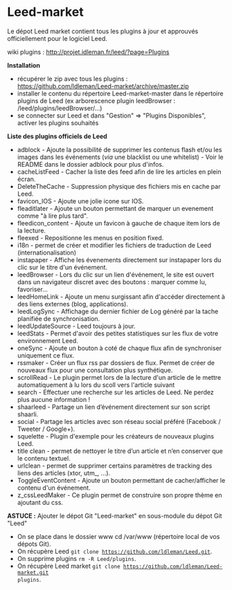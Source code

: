 Leed-market
===========

Le dépot Leed market contient tous les plugins à jour et approuvés officiellement pour le logiciel Leed.

wiki plugins : http://projet.idleman.fr/leed/?page=Plugins

<b>Installation</b>
* récupérer le zip avec tous les plugins : https://github.com/ldleman/Leed-market/archive/master.zip
* installer le contenu du répertoire Leed-market-master dans le répertoire plugins de Leed
(ex arborescence plugin leedBrowser : /leed/plugins/leedBrowser/...)
* se connecter sur Leed et dans "Gestion" => "Plugins Disponibles", activer les plugins souhaités

<b>Liste des plugins officiels de Leed</b>
* adblock            - Ajoute la possibilité de supprimer les contenus flash et/ou les images dans les événements (_via_ une blacklist ou une whitelist) - Voir le README dans le dossier adblock pour plus d'infos.
* cacheListFeed      - Cacher la liste des feed afin de lire les articles en plein écran.
* DeleteTheCache     - Suppression physique des fichiers mis en cache par Leed.
* favicon_IOS        - Ajoute une jolie icone sur IOS.
* fleaditlater       - Ajoute un bouton permettant de marquer un evenement comme "à lire plus tard".
* fleedicon_content  - Ajoute un favicon à gauche de chaque item lors de la lecture.
* fleexed            - Repositionne les menus en position fixed.
* i18n               - permet de créer et modifier les fichiers de traduction de Leed (internationalisation)
* instapaper         - Affiche les évenements directement sur instapaper lors du clic sur le titre d'un événement.
* leedBrowser        - Lors du clic sur un lien d'événement, le site est ouvert dans un navigateur discret avec des boutons : marquer comme lu, favoriser...
* leedHomeLink       - Ajoute un menu surgissant afin d'accéder directement à des liens externes (blog, applications).
* leedLogSync        - Affichage du dernier fichier de Log généré par la tache planifiée de synchronisation.
* leedUpdateSource   - Leed toujours à jour.
* leedStats          - Permet d'avoir des petites statistiques sur les flux de votre environnement Leed.
* oneSync            - Ajoute un bouton à coté de chaque flux afin de synchroniser uniquement ce flux.
* rssmaker           - Créer un flux rss par dossiers de flux. Permet de créer de nouveaux flux pour une consultation plus synthétique.
* scrollRead         - Le plugin permet lors de la lecture d'un article de le mettre automatiquement à lu lors du scoll vers l'article suivant
* search             - Effectuer une recherche sur les articles de Leed. Ne perdez plus aucune information !
* shaarleed          - Partage un lien d’événement directement sur son script shaarli.
* social             - Partage les articles avec son réseau social préféré (Facebook / Tweeter / Google+).
* squelette          - Plugin d'exemple pour les créateurs de nouveaux plugins Leed.
* title clean        - permet de nettoyer le titre d’un article et n’en conserver que le contenu textuel.
* urlclean           - permet de supprimer certains paramètres de tracking des liens des articles (xtor, utm_, …).
* ToggleEventContent - Ajoute un bouton permettant de cacher/afficher le contenu d'un événement.
* z_cssLeedMaker     - Ce plugin permet de construire son propre thème en ajoutant du css.


<b>ASTUCE :</b> Ajouter le dépot Git "Leed-market" en sous-module du dépot Git "Leed"
* On se place dans le dossier www cd /var/www (répertoire local de vos dépots Git).
* On récupère Leed <code>git clone https://github.com/ldleman/Leed.git</code>.
* On supprime plugins <code>rm -R Leed/plugins</code>.
* On récupère Leed market <code>git clone https://github.com/ldleman/Leed-market.git plugins</code>.
